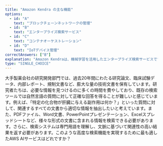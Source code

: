 ```yaml
---
title: "Amazon Kendra の主な機能"
options:
  - id: "A"
    text: "ブロックチェーンネットワークの管理"
  - id: "B"
    text: "エンタープライズ検索サービス"
  - id: "C"
    text: "コンテナオーケストレーション"
  - id: "D"
    text: "IoTデバイス管理"
correctAnswers: ["B"]
explanation: "Amazon Kendraは、機械学習を活用したエンタープライズ検索サービスです。自然言語処理と高度な検索アルゴリズムを使用して、組織のデータリポジトリ全体から関連情報を検索できます。ブロックチェーンネットワークの管理はAmazon Managed Blockchain、コンテナオーケストレーションはAmazon ECS/EKS、IoTデバイス管理はAWS IoT Coreの機能です。\n\n参考: https://aws.amazon.com/jp/kendra/"
type: "SINGLE_CHOICE"
---
```


大手製薬会社の研究開発部門では、過去20年間にわたる研究論文、臨床試験データ、内部レポート、規制文書など、膨大な量の技術文書を保有しています。研究者たちは、必要な情報を見つけるのに多くの時間を費やしており、既存の検索ツールでは自然言語の質問に対して正確な回答を得ることが難しいと感じています。例えば、「特定の化合物が肝臓に与える副作用は何か？」といった質問に対して、関連するすべての文書から適切な情報を抽出したいと考えています。また、PDFファイル、Word文書、PowerPointプレゼンテーション、Excelスプレッドシートなど、様々な形式の文書に含まれる情報を検索できる必要があります。さらに、検索システムは専門用語を理解し、文脈に基づいて関連性の高い結果を返す必要があります。このような高度な検索機能を実現するために最も適したAWS AIサービスはどれですか？